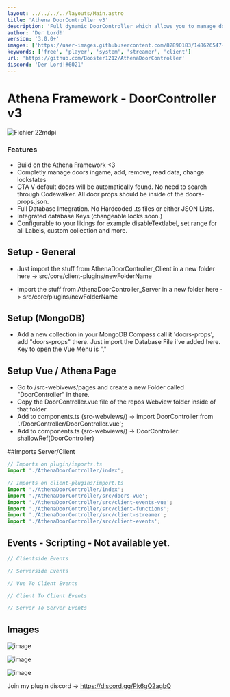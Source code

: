 ```yaml
---
layout: ../../../../layouts/Main.astro
title: 'Athena DoorController v3'
description: 'Full dynamic DoorController which allows you to manage doors ingame.'
author: 'Der Lord!'
version: '3.0.0+'
images: ['https://user-images.githubusercontent.com/82890183/148626547-272343c0-fa5a-42e5-94ea-832ef636997e.png', 'https://user-images.githubusercontent.com/82890183/147631180-c26ff168-ab1c-4ae8-83ab-fa152e2e665d.png', 'https://user-images.githubusercontent.com/82890183/147631218-c2468894-1b0a-4a6b-ac0a-a5f7cb6a5f5f.png', 'https://user-images.githubusercontent.com/82890183/147719985-0fb6952b-0b68-42b1-a8f4-1ce1555c2252.png']
keywords: ['free', 'player', 'system', 'streamer', 'client']
url: 'https://github.com/Booster1212/AthenaDoorController'
discord: 'Der Lord!#6021'
---
```


# Athena Framework - DoorController v3


![Fichier 22mdpi](https://user-images.githubusercontent.com/82890183/147709903-28af3180-38fe-4aa0-b11e-70813c11df79.png)

### Features
- Build on the Athena Framework <3
- Completly manage doors ingame, add, remove, read data, change lockstates
- GTA V default doors will be automatically found. No need to search through Codewalker. All door props should be inside of the doors-props.json.
- Full Database Integration. No Hardcoded .ts files or either JSON Lists.
- Integrated database Keys (changeable locks soon.)
- Configurable to your likings for example disableTextlabel, set range for all Labels, custom collection and more.

## Setup - General
- Just import the stuff from AthenaDoorController_Client in a new folder here -> src/core/client-plugins/newFolderName

- Import the stuff from AthenaDoorController_Server in a new folder here -> src/core/plugins/newFolderName

## Setup (MongoDB) 
- Add a new collection in your MongoDB Compass call it 'doors-props', add "doors-props" there. Just import the Database File i've added here. Key to open the Vue Menu is ","

## Setup Vue / Athena Page
- Go to /src-webivews/pages and create a new Folder called "DoorController" in there.
- Copy the DoorController.vue file of the repos Webview folder inside of that folder.
- Add to components.ts (src-webviews/) -> import DoorController from './DoorController/DoorController.vue';
- Add to components.ts (src-webviews/) -> DoorController: shallowRef(DoorController)

##Imports Server/Client
```typescript
// Imports on plugin/imports.ts
import './AthenaDoorController/index';

// Imports on client-plugins/import.ts
import './AthenaDoorController/index';
import './AthenaDoorController/src/doors-vue';
import './AthenaDoorController/src/client-events-vue';
import './AthenaDoorController/src/client-functions';
import './AthenaDoorController/src/client-streamer';
import './AthenaDoorController/src/client-events';
```

## Events - Scripting - Not available yet.
```typescript
// Clientside Events

// Serverside Events

// Vue To Client Events

// Client To Client Events

// Server To Server Events
```

## Images
  
![image](https://user-images.githubusercontent.com/82890183/147631180-c26ff168-ab1c-4ae8-83ab-fa152e2e665d.png)
  
![image](https://user-images.githubusercontent.com/82890183/147631218-c2468894-1b0a-4a6b-ac0a-a5f7cb6a5f5f.png)

![image](https://user-images.githubusercontent.com/82890183/147719985-0fb6952b-0b68-42b1-a8f4-1ce1555c2252.png)

Join my plugin discord -> https://discord.gg/Pk6gQ2agbQ